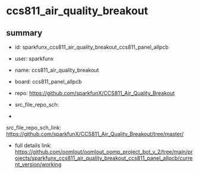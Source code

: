 # ccs811_air_quality_breakout
 
## summary 
* id: sparkfunx_ccs811_air_quality_breakout_ccs811_panel_allpcb
* user: sparkfunx
* name: ccs811_air_quality_breakout
* board: ccs811_panel_allpcb
* repo: https://github.com/sparkfunX/CCS811_Air_Quality_Breakout



* src_file_repo_sch: 
*
 src_file_repo_sch_link: https://github.com/sparkfunX/CCS811_Air_Quality_Breakout/tree/master/
* full details link: https://github.com/oomlout/oomlout_oomp_project_bot_v_2/tree/main/projects/sparkfunx_ccs811_air_quality_breakout_ccs811_panel_allpcb/current_version/working  






